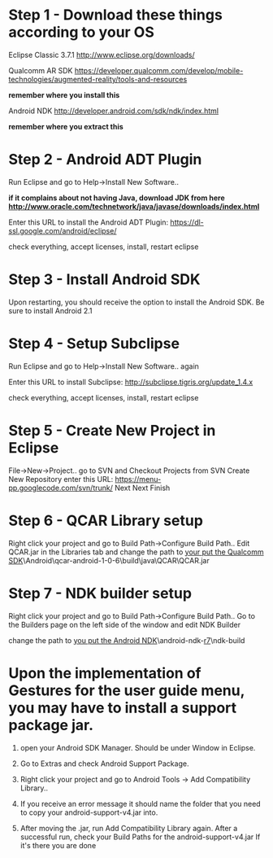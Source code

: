 # Step 1 - Download these things according to your OS #

Eclipse Classic 3.7.1
http://www.eclipse.org/downloads/

Qualcomm AR SDK
https://developer.qualcomm.com/develop/mobile-technologies/augmented-reality/tools-and-resources

**remember where you install this**

Android NDK
http://developer.android.com/sdk/ndk/index.html

**remember where you extract this**


# Step 2 - Android ADT Plugin #

Run Eclipse and go to Help->Install New Software..

**if it complains about not having Java, download JDK from here http://www.oracle.com/technetwork/java/javase/downloads/index.html**

Enter this URL to install the Android ADT Plugin:
https://dl-ssl.google.com/android/eclipse/

check everything, accept licenses, install, restart eclipse

# Step 3 - Install Android SDK #
Upon restarting, you should receive the option to install the Android SDK. Be sure to install Android 2.1

# Step 4 - Setup Subclipse #
Run Eclipse and go to Help->Install New Software.. again

Enter this URL to install Subclipse:
http://subclipse.tigris.org/update_1.4.x

check everything, accept licenses, install, restart eclipse

# Step 5 - Create New Project in Eclipse #

File->New->Project..
go to SVN and Checkout Projects from SVN
Create New Repository
enter this URL: https://menu-pp.googlecode.com/svn/trunk/
Next Next Finish

# Step 6 - QCAR Library setup #

Right click your project and go to Build Path->Configure Build Path.. Edit QCAR.jar in the Libraries tab and change the path to
[your put the Qualcomm SDK](wherever.md)\Android\qcar-android-1-0-6\build\java\QCAR\QCAR.jar

# Step 7 - NDK builder setup #

Right click your project and go to Build Path->Configure Build Path..
Go to the Builders page on the left side of the window and edit NDK Builder

change the path to [you put the Android NDK](wherever.md)\android-ndk-[r7](https://code.google.com/p/menu-pp/source/detail?r=7)\ndk-build


# Upon the implementation of Gestures for the user guide menu, you may have to install a support package jar. #


1) open your Android SDK Manager. Should be under Window in Eclipse.


2) Go to Extras and check Android Support Package.


3) Right click your project and go to Android Tools -> Add Compatibility Library..


4) If you receive an error message it should name the folder that you need to copy your android-support-v4.jar into.


5) After moving the .jar, run Add Compatibility Library again. After a successful run, check your Build Paths for the android-support-v4.jar If it's there you are done